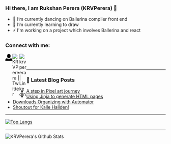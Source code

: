 ### Hi there, I am Rukshan Perera (KRVPerera) 👋

- 🔭 I’m currently dancing on Ballerina compiler front end
- 🌱 I’m currently learning to draw
- :zap: I'm working on a project which involves Ballerina and react

### Connect with me:

[<img align="left" alt="krvperera.com" width="22px" src="https://raw.githubusercontent.com/iconic/open-iconic/master/svg/person.svg" />][website]
[<img align="left" alt="KRVPerera | Twitter" width="22px" src="https://cdn.jsdelivr.net/npm/simple-icons@v3/icons/twitter.svg" />][twitter]
[<img align="left" alt="krvperera | LinkedIn" width="22px" src="https://cdn.jsdelivr.net/npm/simple-icons@v3/icons/linkedin.svg" />][linkedin]
<br />
<br />

---

### 📕 Latest Blog Posts
<!-- BLOG-POST-LIST:START -->
- [A step in Pixel art journey](https://medium.com/@KRVPerera/a-step-in-pixel-art-journey-6d4bcd96942e?source=rss-32e09e3b70ea------2)
- [Using Jinja to generate HTML pages](https://medium.com/@KRVPerera/using-jinja-to-generate-html-pages-3fb54cf8fbc8?source=rss-32e09e3b70ea------2)
- [Downloads Organizing with Automator](https://medium.com/@KRVPerera/downloads-organizing-with-automator-2a6b648e2ab1?source=rss-32e09e3b70ea------2)
- [Shoutout for Kalle Hallden!](https://medium.com/@KRVPerera/shoutout-for-kalle-hallden-f27a72fe9096?source=rss-32e09e3b70ea------2)
<!-- BLOG-POST-LIST:END -->

---

[![Top Langs](https://github-readme-stats.vercel.app/api/top-langs/?username=KRVPerera&layout=compact&langs_count=9)](https://github.com/KRVPerera/github-readme-stats)

<!--
**KRVPerera/KRVPerera** is a ✨ _special_ ✨ repository because its `README.md` (this file) appears on your GitHub profile.

Here are some ideas to get you started:

- 👯 I’m looking to collaborate on ...
- 🤔 I’m looking for help with ...
- 💬 Ask me about ...
- 📫 How to reach me: ...
- 😄 Pronouns: ...
- ⚡ Fun fact: ...
-->
---

<img align="left" alt="KRVPerera's Github Stats" src="https://github-readme-stats.krvperera.vercel.app/api?username=KRVPerera&show_icons=true&hide_border=true&show_icons=true&theme=gruvbox" />

[website]: https://krvperera.com
[twitter]: https://twitter.com/KRVPerera
[linkedin]: https://linkedin.com/in/krvperera

